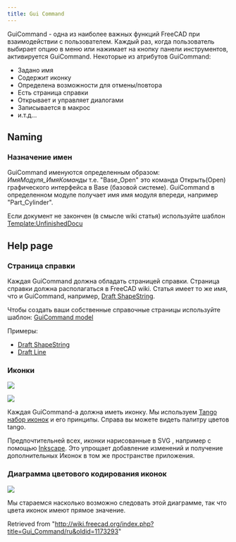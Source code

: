 ```yaml
---
title: Gui Command
---
```

GuiCommand - одна из наиболее важных функций FreeCAD
при взаимодействии с пользователем. Каждый раз, когда пользователь
выбирает опцию в меню или нажимает на кнопку панели инструментов, активируется GuiCommand. Некоторые из атрибутов GuiCommand:

* Задано имя
* Содержит иконку
* Определена возможности для отмены/повтора
* Есть страница справки
* Открывает и управляет диалогами
* Записывается в макрос
* и.т.д...

## Naming

### Назначение имен

GuiCommand именуются определенным образом: *ИмяМодуля\_ИмяКоманды*
т.е. "Base\_Open" это команда Открыть(Open) графического интерфейса в Base (базовой системе).
GuiCommand в определенном модуле получает имя имя модуля впереди, например "Part\_Cylinder".

Если документ не закончен (в смысле wiki статья) используйте шаблон [Template:UnfinishedDocu](/Template:UnfinishedDocu "Template:UnfinishedDocu")

## Help page

### Страница справки

Каждая GuiCommand должна обладать страницей справки. Страница справки должна располагаться в FreeCAD wiki. Статья имеет то же имя, что и GuiCommand, например, [Draft ShapeString](/Draft_ShapeString "Draft ShapeString").

Чтобы создать ваши собственные справочные страницы используйте шаблон:
[GuiCommand model](/GuiCommand_model "GuiCommand model")

Примеры:

* [Draft ShapeString](/Draft_ShapeString "Draft ShapeString")
* [Draft Line](/Draft_Line "Draft Line")

### Иконки

![](/images/Tango-Palette.png)

![](/images/Tango-Palette.png)

Каждая GuiCommand-а должна иметь иконку. Мы используем [Tango набор иконок](http://tango.freedesktop.org/Tango_Desktop_Project%7C) и его принципы. Справа вы можете видеть палитру цветов tango.

Предпочтительней всех, иконки нарисованные в SVG , например с помощью [Inkscape](http://inkscape.org).
Это упрощает добавление изменений и получение дополнительных Иконок в том же пространстве приложения.

### Диаграмма цветового кодирования иконок

![](/images/Colorchart.png)

Мы стараемся насколько возможно следовать этой диаграмме, так что цвета иконок имеют прямое значение.

Retrieved from "<http://wiki.freecad.org/index.php?title=Gui_Command/ru&oldid=1173293>"